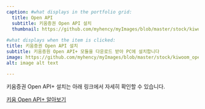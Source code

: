```yaml
---
caption: #what displays in the portfolio grid:
  title: Open API
  subtitle: 키움증권 Open API 설치
  thumbnail: https://github.com/myhency/myImages/blob/master/stock/kiwoom_open_api.png
  
#what displays when the item is clicked:
title: 키움증권 Open API 설치
subtitle: 키움증원 Open API+ 모듈을 다운로드 받아 PC에 설치합니다
image: https://github.com/myhency/myImages/blob/master/stock/kiwoom_open_api.png #main image, can be a link or a file in assets/img/portfolio
alt: image alt text

---
```

키움증권 Open API+ 설치는 아래 링크에서 자세히 확인할 수 있습니다.

[키움 Open API+ 알아보기](https://www3.kiwoom.com/nkw.templateFrameSet.do?m=m1408010600)

